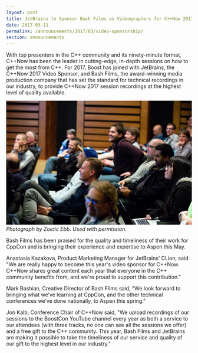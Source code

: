 ```yaml
---
layout: post
title: JetBrains to Sponsor Bash Films as Videographers for C++Now 2017
date: 2017-03-11
permalink: /announcements/2017/03/video-sponsorship/
section: announcements
---
```


With top presenters in the C++ community and its ninety-minute format, C++Now has been the leader in cutting-edge, in-depth sessions on how to get the most from C++. For 2017, Boost has joined with JetBrains, the C++Now 2017 Video Sponsor, and Bash Films, the award-winning media production company that has set the standard for technical recordings in our industry, to provide C++Now 2017 session recordings at the highest level of quality available.

![C++Now Lightning Talk Audience - Photograph by Zoetica Ebb. Used with permission.](/assets/posts/2017/LightningTalksByZoeticEbb-1.jpg "Photograph by Zoetica Ebb. Used with permission.")
<br>
*Photograph by Zoetic Ebb. Used with permission.*

<!--break-->

Bash Films has been praised for the quality and timeliness of their work for CppCon and is bringing their experience and expertise to Aspen this May.
 
Anastasia Kazakova, Product Marketing Manager for JetBrains’ CLion, said "We are really happy to become this year's video sponsor for C++Now. C++Now shares great content each year that everyone in the C++ community benefits from, and we're proud to support this contribution."
 
Mark Bashian, Creative Director of Bash Films said, "We look forward to bringing what we’ve learning at CppCon, and the other technical conferences we’ve done nationally, to Aspen this spring."
 
Jon Kalb, Conference Chair of C++Now said, "We upload recordings of our sessions to the BoostCon YouTube channel every year as both a service to our attendees (with three tracks, no one can see all the sessions we offer) and a free gift to the C++ community. This year, Bash Films and JetBrains are making it possible to take the timeliness of our service and quality of our gift to the highest level in our industry."
